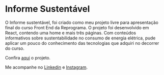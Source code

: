 # Informe Sustentável

O Informe sustentável, foi criado como meu projeto livre para apresentação final do curso Front End da Reprograma.
O projeto foi desenvolvido em React, contendo uma home e mais três páginas. Com conteúdos informativos sobre sustentabilidade no consumo de energia elétrica, pude aplicar um pouco do conhecimento das tecnologias que adquiri no decorrer do curso.

Confira [aqui](https://gifted-sinoussi-552a26.netlify.app) o projeto.


Me acompanhe no [Linkedin](https://www.linkedin.com/in/michele-coelho-5017aa79/) e [Instagram](https://www.instagram.com/michellecoelho7/).


